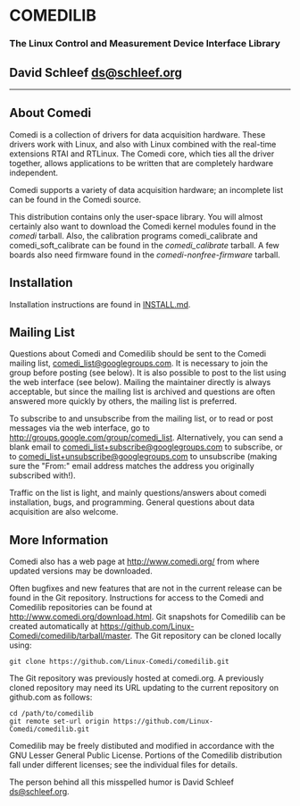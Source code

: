 
#   COMEDILIB
### The Linux Control and Measurement Device Interface Library
##  David Schleef <ds@schleef.org>
---

## About Comedi

Comedi is a collection of drivers for data acquisition hardware.
These drivers work with Linux, and also with Linux combined with
the real-time extensions RTAI and RTLinux.  The Comedi core, which
ties all the driver together, allows applications to be written
that are completely hardware independent.

Comedi supports a variety of data acquisition hardware; an
incomplete list can be found in the Comedi source.

This distribution contains only the user-space library.  You will
almost certainly also want to download the Comedi kernel modules
found in the *comedi* tarball.  Also, the calibration programs
comedi_calibrate and comedi_soft_calibrate can be found in the
*comedi_calibrate* tarball.  A few boards also need firmware
found in the *comedi-nonfree-firmware* tarball.

## Installation

Installation instructions are found in [INSTALL.md](INSTALL.md).

## Mailing List

Questions about Comedi and Comedilib should be sent to the Comedi
mailing list, <comedi_list@googlegroups.com>.  It is necessary to
join the group before posting (see below).  It is also possible to
post to the list using the web interface (see below).  Mailing the
maintainer directly is always acceptable, but since the mailing list
is archived and questions are often answered more quickly by others,
the mailing list is preferred.

To subscribe to and unsubscribe from the mailing list, or to read or
post messages via the web interface, go to
<http://groups.google.com/group/comedi_list>.  Alternatively, you
can send a blank email to <comedi_list+subscribe@googlegroups.com>
to subscribe, or to <comedi_list+unsubscribe@googlegroups.com> to
unsubscribe (making sure the "From:" email address matches the
address you originally subscribed with!).

Traffic on the list is light, and mainly questions/answers about
comedi installation, bugs, and programming.  General questions
about data acquisition are also welcome.

## More Information

Comedi also has a web page at <http://www.comedi.org/> from where
updated versions may be downloaded.

Often bugfixes and new features that are not in the current release
can be found in the Git repository.  Instructions for access to the
Comedi and Comedilib repositories can be found at
<http://www.comedi.org/download.html>.  Git snapshots for Comedilib
can be created automatically at
<https://github.com/Linux-Comedi/comedilib/tarball/master>.  The Git
repository can be cloned locally using:

    git clone https://github.com/Linux-Comedi/comedilib.git

The Git repository was previously hosted at comedi.org.  A previously
cloned repository may need its URL updating to the current repository
on github.com as follows:

    cd /path/to/comedilib
    git remote set-url origin https://github.com/Linux-Comedi/comedilib.git

Comedilib may be freely distibuted and modified in accordance with
the GNU Lesser General Public License.  Portions of the Comedilib
distribution fall under different licenses; see the individual files
for details.

The person behind all this misspelled humor is David Schleef
<ds@schleef.org>.

